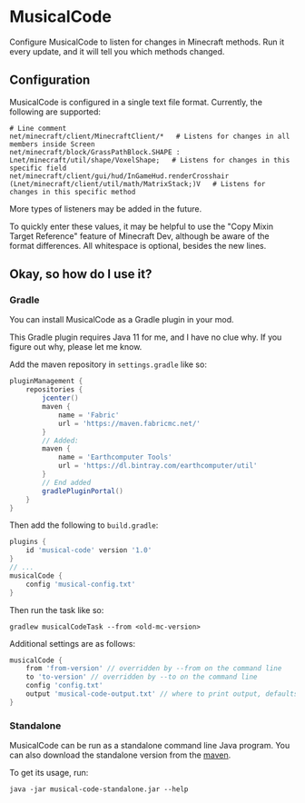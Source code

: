 # MusicalCode

Configure MusicalCode to listen for changes in Minecraft methods. Run it every update, and it will tell you which methods changed.

## Configuration

MusicalCode is configured in a single text file format. Currently, the following are supported:
```
# Line comment
net/minecraft/client/MinecraftClient/*   # Listens for changes in all members inside Screen
net/minecraft/block/GrassPathBlock.SHAPE : Lnet/minecraft/util/shape/VoxelShape;   # Listens for changes in this specific field
net/minecraft/client/gui/hud/InGameHud.renderCrosshair (Lnet/minecraft/client/util/math/MatrixStack;)V   # Listens for changes in this specific method
```
More types of listeners may be added in the future.

To quickly enter these values, it may be helpful to use the "Copy Mixin Target Reference" feature of Minecraft Dev,
although be aware of the format differences. All whitespace is optional, besides the new lines.

## Okay, so how do I use it?

### Gradle

You can install MusicalCode as a Gradle plugin in your mod.

This Gradle plugin requires Java 11 for me, and I have no clue why. If you figure out why, please let me know. 

Add the maven repository in `settings.gradle` like so:
```groovy
pluginManagement {
    repositories {
        jcenter()
        maven {
            name = 'Fabric'
            url = 'https://maven.fabricmc.net/'
        }
        // Added:
        maven {
            name = 'Earthcomputer Tools'
            url = 'https://dl.bintray.com/earthcomputer/util'
        }
        // End added
        gradlePluginPortal()
    }
}
```

Then add the following to `build.gradle`:
```groovy
plugins {
    id 'musical-code' version '1.0'
}
// ...
musicalCode {
    config 'musical-config.txt'
}
```

Then run the task like so:
```
gradlew musicalCodeTask --from <old-mc-version>
```

Additional settings are as follows:
```groovy
musicalCode {
    from 'from-version' // overridden by --from on the command line
    to 'to-version' // overridden by --to on the command line
    config 'config.txt'
    output 'musical-code-output.txt' // where to print output, defaults to stdout
}
```

### Standalone

MusicalCode can be run as a standalone command line Java program. You can also download the standalone version
from the [maven](https://dl.bintray.com/earthcomputer/util/musical-code/musical-code.gradle.plugin).

To get its usage, run:
```
java -jar musical-code-standalone.jar --help
```
